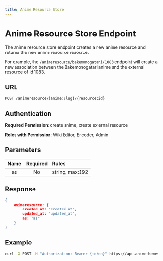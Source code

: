 ```yaml
---
title: Anime Resource Store
---
```


# Anime Resource Store Endpoint

The anime resource store endpoint creates a new anime resource and returns the new anime resource resource.

For example, the `/animeresource/bakemonogatari/1083` endpoint will create a new association between the Bakemonogatari anime and the external resource of id 1083.

## URL

```sh
POST /animeresource/{anime:slug}/{resource:id}
```

## Authentication

**Required Permission**: create anime, create external resource

**Roles with Permission**: Wiki Editor, Encoder, Admin

## Parameters

| Name | Required | Rules           |
| :--: | :------: | :-------------- |
| as   | No       | string, max:192 |

## Response

```json
{
    animeresource: {
        created_at: "created_at",
        updated_at: "updated_at",
        as: "as"
    }
}
```

## Example

```bash
curl -X POST -H "Authorization: Bearer {token}" https://api.animethemes.moe/animeresource/bakemonogatari/1083
```

